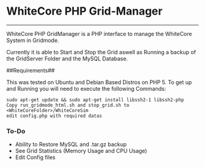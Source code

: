 # WhiteCore PHP Grid-Manager #
***
WhiteCore PHP GridManager is a PHP interface to manage the WhiteCore System in Gridmode.

Currently it is able to Start and Stop the Grid aswell as Running a backup of the GridServer Folder and the MySQL Database.

##Requirements##

This was tested on Ubuntu and Debian Based Distros on PHP 5.
To get up and Running you will need to execute the following Commands:

```
sudo apt-get update && sudo apt-get install libssh2-1 libssh2-php
Copy run_gridmode_html.sh and stop_grid.sh to <WhiteCoreFolder>/WhiteCoreSim
edit config.php with required datas
```

### To-Do ###
* Ability to Restore MySQL and .tar.gz backup
* See Grid Statistics (Memory Usage and CPU Usage)
* Edit Config files
